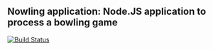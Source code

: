 ## Nowling application: Node.JS application to process a bowling game

[![Build Status](https://travis-ci.org/BobbyKostadinov/nowling.svg?branch=master)](https://travis-ci.org/BobbyKostadinov/nowling)
